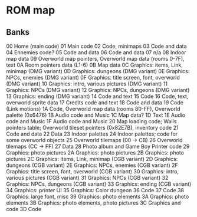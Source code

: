 # ROM map

## Banks

00 Home (main code)
01 Main code
02 Code, minimaps
03 Code and data
04 Ennemies code?
05 Code and data
06 Code and data
07 n/a
08 Indoor map data
09 Overworld map pointers, Overworld map data (rooms 0-7F), text
0A Room pointers data (L1-6)
0B Map data
0C Graphics: items, Link, minimap (DMG variant)
0D Graphics: dungeons (DMG variant)
0E Graphics: NPCs, enemies (DMG variant)
0F Graphics: title screen, font, overworld (DMG variant)
10 Graphics: intro, various pictures (DMG variant)
11 Graphics: NPCs (DMG variant)
12 Graphics: NPCs, dungeons (DMG variant)
13 Graphics: ending (DMG variant)
14 Code and text
15 Code
16 Code, text, overworld sprite data
17 Credits code and text
18 Code and data
19 Code (Link motions)
1A Code, Overworld map data (rooms 80-FF), Overworld palette (0x6476)
1B Audio code and Music
1C Map data?
1D Text
1E Audio code and Music
1F Audio code and Music
20 Map loading code; Walls pointers table; Overworld tileset pointers (0x82E7B), inventory code
21 Code and data
22 Data
23 Indoor palettes
24 Indoor palettes; code for some overworld objects
25 Overworld tilemaps (00 -> CB)
26 Overworld tilemaps (CC -> FF)
27 Data
28 Photo album and Game Boy Printer code
29 Graphics: photo pictures
2A Graphics: photo pictures
2B Graphics: photo pictures
2C Graphics: items, Link, minimap (CGB variant)
2D Graphics: dungeons (CGB variant)
2E Graphics: NPCs, enemies (CGB variant)
2F Graphics: title screen, font, overworld (CGB variant)
30 Graphics: intro, various pictures (CGB variant)
31 Graphics: NPCs (CGB variant)
32 Graphics: NPCs, dungeons (CGB variant)
33 Graphics: ending (CGB variant)
34 Graphics: printer UI
35 Graphics: Color dungeon
36 Code
37 Code
38 Graphics: large font, misc
39 Graphics: photo elements
3A Graphics: photo elements
3B Graphics: photo elements, photo pictures
3C Graphics and code
3D Code
